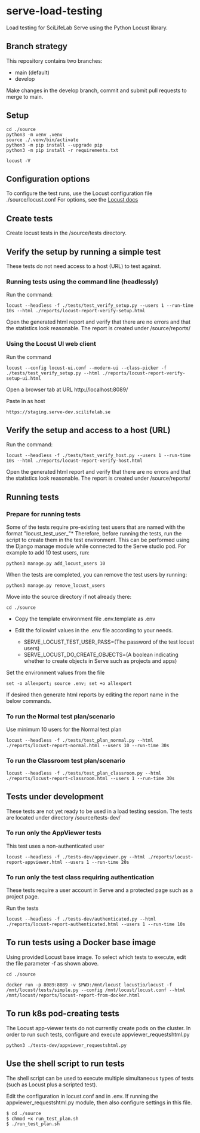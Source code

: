 # serve-load-testing
Load testing for SciLifeLab Serve using the Python Locust library.

## Branch strategy

This repository contains two branches:

- main (default)
- develop

Make changes in the develop branch, commit and submit pull requests to merge to main.

## Setup

    cd ./source
    python3 -m venv .venv
    source ./.venv/bin/activate
    python3 -m pip install --upgrade pip
    python3 -m pip install -r requirements.txt

    locust -V

## Configuration options

To configure the test runs, use the Locust configuration file ./source/locust.conf
For options, see the [Locust docs](https://docs.locust.io/en/stable/configuration.html)

## Create tests

Create locust tests in the /source/tests directory.

## Verify the setup by running a simple test

These tests do not need access to a host (URL) to test against.

### Running tests using the command line (headlessly)

Run the command:

    locust --headless -f ./tests/test_verify_setup.py --users 1 --run-time 10s --html ./reports/locust-report-verify-setup.html

Open the generated html report and verify that there are no errors and that the statistics look reasonable. The report is created under /source/reports/

### Using the Locust UI web client

Run the command

    locust --config locust-ui.conf --modern-ui --class-picker -f ./tests/test_verify_setup.py --html ./reports/locust-report-verify-setup-ui.html

Open a browser tab at URL http://localhost:8089/

Paste in as host

    https://staging.serve-dev.scilifelab.se

## Verify the setup and access to a host (URL)

Run the command:

    locust --headless -f ./tests/test_verify_host.py --users 1 --run-time 10s --html ./reports/locust-report-verify-host.html

Open the generated html report and verify that there are no errors and that the statistics look reasonable. The report is created under /source/reports/


## Running tests

### Prepare for running tests

Some of the tests require pre-existing test users that are named with the format "locust_test_user_"*
Therefore, before running the tests, run the script to create them in the test environment. This can be performed using the Django manage module while connected to the Serve studio pod. For example to add 10 test users, run: 

    python3 manage.py add_locust_users 10

When the tests are completed, you can remove the test users by running:

    python3 manage.py remove_locust_users

Move into the source directory if not already there:

    cd ./source

- Copy the template environment file .env.template as .env
- Edit the followinf values in the .env file according to your needs.

    - SERVE_LOCUST_TEST_USER_PASS=(The password of the test locust users)
    - SERVE_LOCUST_DO_CREATE_OBJECTS=(A boolean indicating whether to create objects in Serve such as projects and apps)



Set the environment values from the file

    set -o allexport; source .env; set +o allexport

If desired then generate html reports by editing the report name in the below commands.

### To run the Normal test plan/scenario

Use minimum 10 users for the Normal test plan

    locust --headless -f ./tests/test_plan_normal.py --html ./reports/locust-report-normal.html --users 10 --run-time 30s

### To run the Classroom test plan/scenario

    locust --headless -f ./tests/test_plan_classroom.py --html ./reports/locust-report-classroom.html --users 1 --run-time 30s


## Tests under development

These tests are not yet ready to be used in a load testing session.
The tests are located under directory /source/tests-dev/

### To run only the AppViewer tests

This test uses a non-authenticated user

    locust --headless -f ./tests-dev/appviewer.py --html ./reports/locust-report-appviewer.html --users 1 --run-time 20s

### To run only the test class requiring authentication

These tests require a user account in Serve and a protected page such as a project page.

Run the tests

    locust --headless -f ./tests-dev/authenticated.py --html ./reports/locust-report-authenticated.html --users 1 --run-time 10s


## To run tests using a Docker base image

Using provided Locust base image. To select which tests to execute, edit the file parameter -f as shown above.

    cd ./source

    docker run -p 8089:8089 -v $PWD:/mnt/locust locustio/locust -f /mnt/locust/tests/simple.py --config /mnt/locust/locust.conf --html /mnt/locust/reports/locust-report-from-docker.html


## To run k8s pod-creating tests

The Locust app-viewer tests do not currently create pods on the cluster. In order to run such tests, configure and execute appviewer_requestshtml.py

    python3 ./tests-dev/appviewer_requestshtml.py


## Use the shell script to run tests

The shell script can be used to execute multiple simultaneous types of tests (such as Locust plus a scripted test).

Edit the configuration in locust.conf and in .env. If running the appviewer_requestshtml.py module, then also configure settings in this file.

```
$ cd ./source
$ chmod +x run_test_plan.sh
$ ./run_test_plan.sh
```
